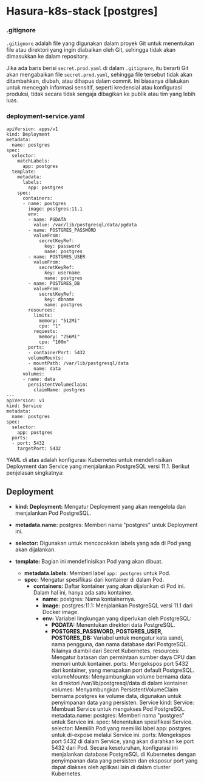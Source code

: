 # Hasura-k8s-stack [postgres] 

### .gitignore

`.gitignore` adalah file yang digunakan dalam proyek Git untuk menentukan file atau direktori yang ingin diabaikan oleh Git, sehingga tidak akan dimasukkan ke dalam repository.

Jika ada baris berisi `secret.prod.yaml` di dalam `.gitignore`, itu berarti Git akan mengabaikan file `secret.prod.yaml`, sehingga file tersebut tidak akan ditambahkan, diubah, atau dihapus dalam commit. Ini biasanya dilakukan untuk mencegah informasi sensitif, seperti kredensial atau konfigurasi produksi, tidak secara tidak sengaja dibagikan ke publik atau tim yang lebih luas.

### deployment-service.yaml

```
apiVersion: apps/v1
kind: Deployment
metadata:
  name: postgres
spec:
  selector:
    matchLabels:
      app: postgres
  template:
    metadata:
      labels:
        app: postgres
    spec:
      containers:
      - name: postgres
        image: postgres:11.1
        env:
        - name: PGDATA
          value: /var/lib/postgresql/data/pgdata
        - name: POSTGRES_PASSWORD
          valueFrom:
            secretKeyRef:
              key: password
              name: postgres
        - name: POSTGRES_USER
          valueFrom:
            secretKeyRef:
              key: username
              name: postgres
        - name: POSTGRES_DB
          valueFrom:
            secretKeyRef:
              key: dbname
              name: postgres
        resources:
          limits:
            memory: "512Mi"
            cpu: "1"
          requests:
            memory: "256Mi"
            cpu: "100m"
        ports:
        - containerPort: 5432
        volumeMounts:
        - mountPath: /var/lib/postgresql/data
          name: data
      volumes:
      - name: data
        persistentVolumeClaim:
          claimName: postgres
---
apiVersion: v1
kind: Service
metadata:
  name: postgres
spec:
  selector:
    app: postgres
  ports:
  - port: 5432
    targetPort: 5432
```
YAML di atas adalah konfigurasi Kubernetes untuk mendefinisikan Deployment dan Service yang menjalankan PostgreSQL versi 11.1. Berikut penjelasan singkatnya:

## Deployment

* **kind: Deployment:** Mengatur Deployment yang akan mengelola dan menjalankan Pod PostgreSQL.
  
* **metadata.name:** postgres: Memberi nama "postgres" untuk Deployment ini.

* **selector:** Digunakan untuk mencocokkan labels yang ada di Pod yang akan dijalankan.
  
* **template:** Bagian ini mendefinisikan Pod yang akan dibuat.
  * **metadata.labels:** Memberi label `app: postgres` untuk Pod.
  * **spec:** Mengatur spesifikasi dari kontainer di dalam Pod.
    * **containers:** Daftar kontainer yang akan dijalankan di Pod ini. Dalam hal ini, hanya ada satu kontainer.
      * **name:** postgres: Nama kontainernya.
      * **image:** postgres:11.1: Menjalankan PostgreSQL versi 11.1 dari Docker image.
      * **env:** Variabel lingkungan yang diperlukan oleh PostgreSQL:
        * **PGDATA:** Menentukan direktori data PostgreSQL.
        * **POSTGRES_PASSWORD, POSTGRES_USER, POSTGRES_DB:** Variabel untuk mengatur kata sandi, nama pengguna, dan nama database dari PostgreSQL. Nilainya diambil                                                                 dari Secret Kubernetes.
resources: Mengatur batasan dan permintaan sumber daya CPU dan memori untuk kontainer.
ports: Mengekspos port 5432 dari kontainer, yang merupakan port default PostgreSQL.
volumeMounts: Menyambungkan volume bernama data ke direktori /var/lib/postgresql/data di dalam kontainer.
volumes: Menyambungkan PersistentVolumeClaim bernama postgres ke volume data, digunakan untuk penyimpanan data yang persisten.
Service
kind: Service: Membuat Service untuk mengakses Pod PostgreSQL.
metadata.name: postgres: Memberi nama "postgres" untuk Service ini.
spec: Menentukan spesifikasi Service.
selector: Memilih Pod yang memiliki label app: postgres untuk di-expose melalui Service ini.
ports: Mengekspos port 5432 di dalam Service, yang akan diarahkan ke port 5432 dari Pod.
Secara keseluruhan, konfigurasi ini menjalankan database PostgreSQL di Kubernetes dengan penyimpanan data yang persisten dan eksposur port yang dapat diakses oleh aplikasi lain di dalam cluster Kubernetes.
